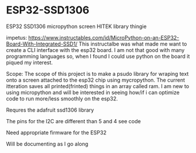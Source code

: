 # ESP32-SSD1306
ESP32 SSD1306 micropython screen HITEK library thingie

impetus: https://www.instructables.com/id/MicroPython-on-an-ESP32-Board-With-Integrated-SSD1/
This instructalbe was what made me want to create a CLI interface with the esp32 board. I am not that good with many programming languages so, when I found I could use python on the board it piqued my interest.

Scope:
The scope of this project is to make a psudo library for wraping text onto a screen attached to the esp32 chip using mycropython. The current itteration saves all printed(frinted) things in an array called ram. I am new to using micropython and will be interested in seeing how/if i can optimize code to run more/less smoothly on the esp32.

Requres the adafruit ssd1306 library

The pins for the I2C are different than 5 and 4 see code

Need appropriate firmware for the ESP32

Will be documenting as I go along

